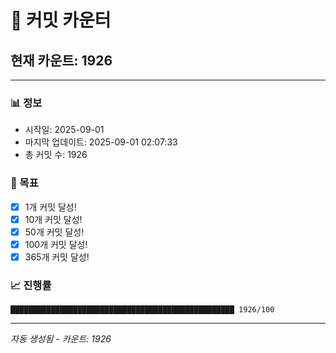 # 🔢 커밋 카운터

## 현재 카운트: 1926

---

### 📊 정보
- 시작일: 2025-09-01
- 마지막 업데이트: 2025-09-01 02:07:33
- 총 커밋 수: 1926

### 🎯 목표
- [x] 1개 커밋 달성!
- [x] 10개 커밋 달성!
- [x] 50개 커밋 달성!
- [x] 100개 커밋 달성!
- [x] 365개 커밋 달성!

### 📈 진행률
```
██████████████████████████████████████████████████ 1926/100
```

---
*자동 생성됨 - 카운트: 1926*
